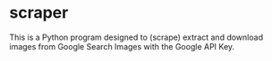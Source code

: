 # scraper
This is a Python program designed to (scrape) extract and download images from Google Search Images with the Google API Key.
